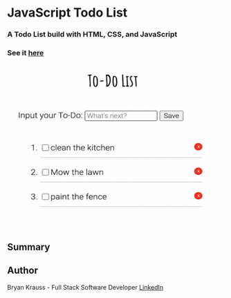# JavaScript Todo List

### A Todo List build with HTML, CSS, and JavaScript 

### See it [here](https://bryangk.github.io/pomodoro/)

![](todo.png)

## Summary

## Author

Bryan Krauss - Full Stack Software Developer [LinkedIn](https://www.linkedin.com/in/bryan-krauss-556b3a200/)
